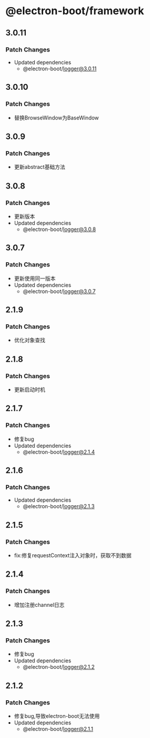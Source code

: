# @electron-boot/framework

## 3.0.11

### Patch Changes

- Updated dependencies
  - @electron-boot/logger@3.0.11

## 3.0.10

### Patch Changes

- 替换BrowseWindow为BaseWindow

## 3.0.9

### Patch Changes

- 更新abstract基础方法

## 3.0.8

### Patch Changes

- 更新版本
- Updated dependencies
  - @electron-boot/logger@3.0.8

## 3.0.7

### Patch Changes

- 更新使用同一版本
- Updated dependencies
  - @electron-boot/logger@3.0.7

## 2.1.9

### Patch Changes

- 优化对象查找

## 2.1.8

### Patch Changes

- 更新启动时机

## 2.1.7

### Patch Changes

- 修复bug
- Updated dependencies
  - @electron-boot/logger@2.1.4

## 2.1.6

### Patch Changes

- Updated dependencies
  - @electron-boot/logger@2.1.3

## 2.1.5

### Patch Changes

- fix:修复requestContext注入对象时，获取不到数据

## 2.1.4

### Patch Changes

- 增加注册channel日志

## 2.1.3

### Patch Changes

- 修复bug
- Updated dependencies
  - @electron-boot/logger@2.1.2

## 2.1.2

### Patch Changes

- 修复bug,导致electron-boot无法使用
- Updated dependencies
  - @electron-boot/logger@2.1.1

